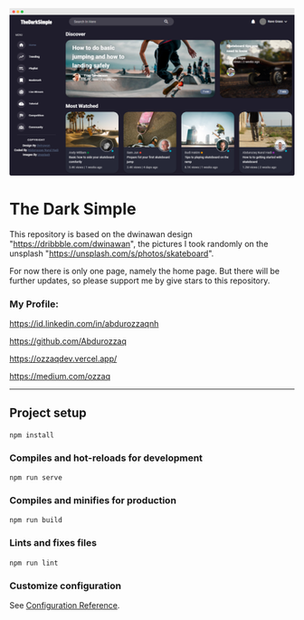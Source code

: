 <p align="center"><img src="https://github.com/Abdurozzaq/The-Dark-Simple/blob/master/screenshoot_frame.png" width="700"></p>

# The Dark Simple
This repository is based on the dwinawan design "https://dribbble.com/dwinawan", the pictures I took randomly on the unsplash "https://unsplash.com/s/photos/skateboard".

For now there is only one page, namely the home page. But there will be further updates, so please support me by give stars to this repository.

### My Profile:
https://id.linkedin.com/in/abdurozzaqnh

https://github.com/Abdurozzaq

https://ozzaqdev.vercel.app/

https://medium.com/ozzaq


<hr>

## Project setup
```
npm install
```
### Compiles and hot-reloads for development
```
npm run serve
```
### Compiles and minifies for production
```
npm run build
```
### Lints and fixes files
```
npm run lint
```
### Customize configuration
See [Configuration Reference](https://cli.vuejs.org/config/).
